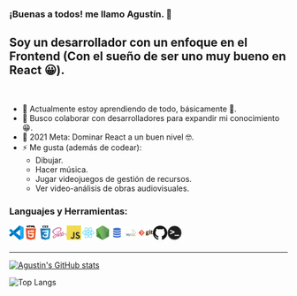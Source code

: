### ¡Buenas a todos! me llamo Agustín. 👋

## Soy un desarrollador con un enfoque en el Frontend (Con el sueño de ser uno muy bueno en React 😀).

<br />

- 🌱 Actualmente estoy aprendiendo de todo, básicamente 🤣.
- 👯 Busco colaborar con desarrolladores para expandir mi conocimiento 😁.
- 🥅 2021 Meta: Dominar React a un buen nivel 🤓.
- ⚡ Me gusta (además de codear): 
  - Dibujar.
  - Hacer música.
  - Jugar videojuegos de gestión de recursos.
  - Ver video-análisis de obras audiovisuales.

### Languajes y Herramientas:

[<img align="left" alt="Visual Studio Code" width="26px" src="https://raw.githubusercontent.com/github/explore/80688e429a7d4ef2fca1e82350fe8e3517d3494d/topics/visual-studio-code/visual-studio-code.png" />][webVSC]
[<img align="left" alt="HTML5" width="26px" src="https://raw.githubusercontent.com/github/explore/80688e429a7d4ef2fca1e82350fe8e3517d3494d/topics/html/html.png" />][webHTML5]
[<img align="left" alt="CSS3" width="26px" src="https://raw.githubusercontent.com/github/explore/80688e429a7d4ef2fca1e82350fe8e3517d3494d/topics/css/css.png" />][webCSS3]
[<img align="left" alt="Sass" width="26px" src="https://raw.githubusercontent.com/github/explore/80688e429a7d4ef2fca1e82350fe8e3517d3494d/topics/sass/sass.png" />][webSASS]
[<img align="left" alt="JavaScript" width="26px" src="https://raw.githubusercontent.com/github/explore/80688e429a7d4ef2fca1e82350fe8e3517d3494d/topics/javascript/javascript.png" />][webJS]
[<img align="left" alt="React" width="26px" src="https://raw.githubusercontent.com/github/explore/80688e429a7d4ef2fca1e82350fe8e3517d3494d/topics/react/react.png" />][webReact]
[<img align="left" alt="Node.js" width="26px" src="https://raw.githubusercontent.com/github/explore/80688e429a7d4ef2fca1e82350fe8e3517d3494d/topics/nodejs/nodejs.png" />][webNode]
[<img align="left" alt="SQL" width="26px" src="https://raw.githubusercontent.com/github/explore/80688e429a7d4ef2fca1e82350fe8e3517d3494d/topics/sql/sql.png" />][webSQL]
[<img align="left" alt="MySQL" width="26px" src="https://raw.githubusercontent.com/github/explore/80688e429a7d4ef2fca1e82350fe8e3517d3494d/topics/mysql/mysql.png" />][webMySQL]
[<img align="left" alt="Git" width="26px" src="https://raw.githubusercontent.com/github/explore/80688e429a7d4ef2fca1e82350fe8e3517d3494d/topics/git/git.png" />][webGit]
[<img align="left" alt="GitHub" width="26px" src="https://raw.githubusercontent.com/github/explore/78df643247d429f6cc873026c0622819ad797942/topics/github/github.png" />][webGithub]
[<img align="left" alt="Terminal" width="26px" src="https://raw.githubusercontent.com/github/explore/80688e429a7d4ef2fca1e82350fe8e3517d3494d/topics/terminal/terminal.png" />][webTerminal]

<br />
<br />

---

[![Agustin's GitHub stats](https://github-readme-stats.vercel.app/api?username=hannagustinvega&hide=stars,prs,issues&show_icons=true&theme=synthwave)](https://github.com/hannagustinvega/github-readme-stats)

![Top Langs](https://github-readme-stats.vercel.app/api/top-langs/?username=hannagustinvega&theme=tokyonight)

[webVSC]: https://code.visualstudio.com/docs
[webHTML5]: https://developer.mozilla.org/es/docs/Glossary/HTML5
[webCSS3]: https://developer.mozilla.org/es/docs/Web/CSS
[webSASS]: https://sass-lang.com/guide
[webJS]: https://developer.mozilla.org/es/docs/Web/JavaScript
[webReact]: https://developer.mozilla.org/es/docs/Learn/Tools_and_testing/Client-side_JavaScript_frameworks/React_getting_started
[webNode]: https://developer.mozilla.org/es/docs/Glossary/Node.js
[webSQL]: https://developer.mozilla.org/es/docs/Glossary/SQL
[webMySQL]: https://www.mysql.com/
[webGit]: https://developer.mozilla.org/es/docs/Glossary/Git
[webGithub]: https://developer.mozilla.org/es/docs/Learn/Tools_and_testing/GitHub
[webTerminal]: https://docs.microsoft.com/en-us/windows/terminal/